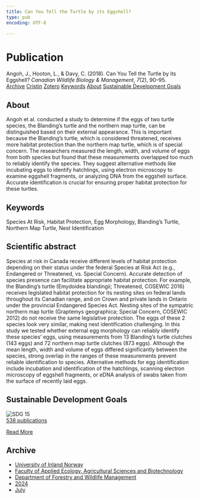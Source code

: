 ```yaml
---
title: Can You Tell the Turtle by its Eggshell?
type: pub
encoding: UTF-8

---
```

<h1>Publication</h1>
<article id="csl-bib-container-6RKS37PH" class="csl-bib-container">
  <div class="csl-bib-body"> <div class="csl-entry">Angoh, J., Hooton, L., &#38; Davy, C. (2018). Can You Tell the Turtle by its Eggshell? <i>Canadian Wildlife Biology &#38; Management</i>, <i>7</i>(2), 90–95.</div> </div>
  <div class="csl-bib-buttons">
    <a href="#taxonomy-article-6RKS37PH" alt="archive" class="csl-bib-button">Archive</a>
    <a href="https://app.cristin.no/results/show.jsf?id=2280722" alt="Cristin" class="csl-bib-button">Cristin</a>
    <a href="http://zotero.org/groups/5881554/items/6RKS37PH" alt="Zotero" class="csl-bib-button">Zotero</a>
    <a href="#keywords-article-6RKS37PH" alt="keywords" class="csl-bib-button">Keywords</a>
    <a href="#about-article-6RKS37PH" alt="about_pub" class="csl-bib-button">About</a>
    <a href="#sdg-article-6RKS37PH" alt="sdg" class="csl-bib-button">Sustainable Development Goals</a>
  </div>
  <div id="csl-bib-meta-container-6RKS37PH"></div>
</article>
<div id="csl-bib-meta-6RKS37PH" class="csl-bib-meta">
  <article id="about-article-6RKS37PH" class="about_pub-article">
    <h1>About</h1>
    Angoh et al. conducted a study to determine if the eggs of two turtle species, the Blanding’s turtle and the northern map turtle, can be distinguished based on their external appearance. This is important because the Blanding’s turtle, which is considered threatened, receives more habitat protection than the northern map turtle, which is of special concern. The researchers measured the length, width, and volume of eggs from both species but found that these measurements overlapped too much to reliably identify the species. They suggest alternative methods like incubating eggs to identify hatchlings, using electron microscopy to examine eggshell fragments, or analyzing DNA from the eggshell surface. Accurate identification is crucial for ensuring proper habitat protection for these turtles.
  </article>
  <article id="keywords-article-6RKS37PH" class="keywords-article">
    <h1>Keywords</h1>
    Species At Risk, Habitat Protection, Egg Morphology, Blanding’s Turtle, Northern Map Turtle, Nest Identification
  </article>
  <article id="abstract-article-6RKS37PH" class="abstract-article">
    <h1>Scientific abstract</h1>
    Species at risk in Canada receive different levels of habitat protection depending on their status under the federal Species at Risk Act (e.g., Endangered or Threatened, vs. Special Concern). Accurate detection of species presence can facilitate appropriate habitat protection. For example, the Blanding’s turtle (Emydoidea blandingii; Threatened, COSEWIC 2016) receives legislated habitat protection for its nesting sites on federal lands throughout its Canadian range, and on Crown and private lands in Ontario under the provincial Endangered Species Act. Nesting sites of the sympatric northern map turtle (Graptemys geographica; Special Concern, COSEWIC 2012) do not receive the same legislative protection. The eggs of these 2 species look very similar, making nest identification challenging. In this study we tested whether external egg morphology can reliably identify these species’ eggs, using measurements from 13 Blanding’s turtle clutches (143 eggs) and 72 northern map turtle clutches (873 eggs). Although the mean length, width and volume of eggs differed significantly between the species, strong overlap in the ranges of these measurements prevent reliable identification to species. Alternative methods for egg identification include incubation and identification of the hatchlings, scanning electron microscopy of eggshell fragments, or eDNA analysis of swabs taken from the surface of recently laid eggs.
  </article>
  <article id="sdg-article-6RKS37PH" class="sdg-article">
    <h1>Sustainable Development Goals</h1>
    <div class="sdg-container"><div id="sdg15" class="sdg">
        <img src="{{< params subfolder >}}images/sdg/sdg15_en.png" class="image" alt="SDG 15">
        <div class="sdg-overlay">
          <a href="/en/archive/?key=?sdg=15#archive" class="sdg-publication-count"><span>538</span> publications</a>
          <p><a href="https://sdgs.un.org/goals/goal15" class="sdg-read-more">Read More</a></p>
        </div>
      </div></div>
  </article>
  <article id="taxonomy-article-6RKS37PH" class="taxonomy-article">
    <h1>Archive</h1>
    <ul>
      <li>
        <a href="/en/archive/?key=3DCRN523">University of Inland Norway</a>
      </li>
      <li>
        <a href="/en/archive/?key=T77LXH6D">Faculty of Applied Ecology, Agricultural Sciences and Biotechnology</a>
      </li>
      <li>
        <a href="/en/archive/?key=7TRARPE3">Department of Forestry and Wildlife Management</a>
      </li>
      <li>
        <a href="/en/archive/?key=A4XX8HDP">2024</a>
      </li>
      <li>
        <a href="/en/archive/?key=XQSCGFIL">July</a>
      </li>
    </ul>
  </article>
</div>
